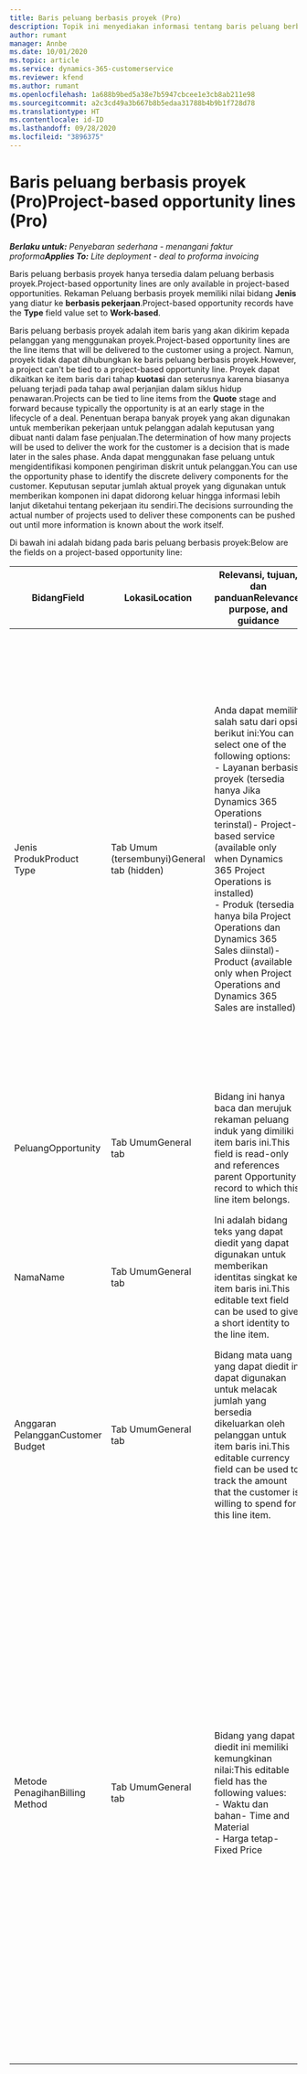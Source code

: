 ```yaml
---
title: Baris peluang berbasis proyek (Pro)
description: Topik ini menyediakan informasi tentang baris peluang berbasis proyek. (Pro)
author: rumant
manager: Annbe
ms.date: 10/01/2020
ms.topic: article
ms.service: dynamics-365-customerservice
ms.reviewer: kfend
ms.author: rumant
ms.openlocfilehash: 1a688b9bed5a38e7b5947cbcee1e3cb8ab211e98
ms.sourcegitcommit: a2c3cd49a3b667b8b5edaa31788b4b9b1f728d78
ms.translationtype: HT
ms.contentlocale: id-ID
ms.lasthandoff: 09/28/2020
ms.locfileid: "3896375"
---
```

# <a name="project-based-opportunity-lines-pro"></a><span data-ttu-id="7fbdc-104">Baris peluang berbasis proyek (Pro)</span><span class="sxs-lookup"><span data-stu-id="7fbdc-104">Project-based opportunity lines (Pro)</span></span>

<span data-ttu-id="7fbdc-105">_**Berlaku untuk:** Penyebaran sederhana - menangani faktur proforma_</span><span class="sxs-lookup"><span data-stu-id="7fbdc-105">_**Applies To:** Lite deployment - deal to proforma invoicing_</span></span>

<span data-ttu-id="7fbdc-106">Baris peluang berbasis proyek hanya tersedia dalam peluang berbasis proyek.</span><span class="sxs-lookup"><span data-stu-id="7fbdc-106">Project-based opportunity lines are only available in project-based opportunities.</span></span> <span data-ttu-id="7fbdc-107">Rekaman Peluang berbasis proyek memiliki nilai bidang **Jenis** yang diatur ke **berbasis pekerjaan**.</span><span class="sxs-lookup"><span data-stu-id="7fbdc-107">Project-based opportunity records have the **Type** field value set to **Work-based**.</span></span>

<span data-ttu-id="7fbdc-108">Baris peluang berbasis proyek adalah item baris yang akan dikirim kepada pelanggan yang menggunakan proyek.</span><span class="sxs-lookup"><span data-stu-id="7fbdc-108">Project-based opportunity lines are the line items that will be delivered to the customer using a project.</span></span> <span data-ttu-id="7fbdc-109">Namun, proyek tidak dapat dihubungkan ke baris peluang berbasis proyek.</span><span class="sxs-lookup"><span data-stu-id="7fbdc-109">However, a project can't be tied to a project-based opportunity line.</span></span> <span data-ttu-id="7fbdc-110">Proyek dapat dikaitkan ke item baris dari tahap **kuotasi** dan seterusnya karena biasanya peluang terjadi pada tahap awal perjanjian dalam siklus hidup penawaran.</span><span class="sxs-lookup"><span data-stu-id="7fbdc-110">Projects can be tied to line items from the **Quote** stage and forward because typically the opportunity is at an early stage in the lifecycle of a deal.</span></span> <span data-ttu-id="7fbdc-111">Penentuan berapa banyak proyek yang akan digunakan untuk memberikan pekerjaan untuk pelanggan adalah keputusan yang dibuat nanti dalam fase penjualan.</span><span class="sxs-lookup"><span data-stu-id="7fbdc-111">The determination of how many projects will be used to deliver the work for the customer is a decision that is made later in the sales phase.</span></span> <span data-ttu-id="7fbdc-112">Anda dapat menggunakan fase peluang untuk mengidentifikasi komponen pengiriman diskrit untuk pelanggan.</span><span class="sxs-lookup"><span data-stu-id="7fbdc-112">You can use the opportunity phase to identify the discrete delivery components for the customer.</span></span> <span data-ttu-id="7fbdc-113">Keputusan seputar jumlah aktual proyek yang digunakan untuk memberikan komponen ini dapat didorong keluar hingga informasi lebih lanjut diketahui tentang pekerjaan itu sendiri.</span><span class="sxs-lookup"><span data-stu-id="7fbdc-113">The decisions surrounding the actual number of projects used to deliver these components can be pushed out until more information is known about the work itself.</span></span>

<span data-ttu-id="7fbdc-114">Di bawah ini adalah bidang pada baris peluang berbasis proyek:</span><span class="sxs-lookup"><span data-stu-id="7fbdc-114">Below are the fields on a project-based opportunity line:</span></span>

| <span data-ttu-id="7fbdc-115">**Bidang**</span><span class="sxs-lookup"><span data-stu-id="7fbdc-115">**Field**</span></span> | <span data-ttu-id="7fbdc-116">**Lokasi**</span><span class="sxs-lookup"><span data-stu-id="7fbdc-116">**Location**</span></span> | <span data-ttu-id="7fbdc-117">**Relevansi, tujuan, dan panduan**</span><span class="sxs-lookup"><span data-stu-id="7fbdc-117">**Relevance, purpose, and guidance**</span></span> | <span data-ttu-id="7fbdc-118">**Dampak hilir**</span><span class="sxs-lookup"><span data-stu-id="7fbdc-118">**Downstream impact**</span></span> |
| --- | --- | --- | --- |
| <span data-ttu-id="7fbdc-119">Jenis Produk</span><span class="sxs-lookup"><span data-stu-id="7fbdc-119">Product Type</span></span> | <span data-ttu-id="7fbdc-120">Tab Umum (tersembunyi)</span><span class="sxs-lookup"><span data-stu-id="7fbdc-120">General tab (hidden)</span></span> | <span data-ttu-id="7fbdc-121">Anda dapat memilih salah satu dari opsi berikut ini:</span><span class="sxs-lookup"><span data-stu-id="7fbdc-121">You can select one of the following options:</span></span></br><span data-ttu-id="7fbdc-122">- Layanan berbasis proyek (tersedia hanya Jika Dynamics 365 Operations terinstal)</span><span class="sxs-lookup"><span data-stu-id="7fbdc-122">- Project-based service (available only when Dynamics 365 Project Operations is installed)</span></span></br><span data-ttu-id="7fbdc-123">- Produk (tersedia hanya bila Project Operations dan Dynamics 365 Sales diinstal)</span><span class="sxs-lookup"><span data-stu-id="7fbdc-123">- Product (available only when Project Operations and Dynamics 365 Sales are installed)</span></span> | <span data-ttu-id="7fbdc-124">Nilai bidang ini diatur ke **layanan berbasis proyek** saat Anda membuat baris peluang berbasis proyek dari kisi baris berbasis proyek pada peluang.</span><span class="sxs-lookup"><span data-stu-id="7fbdc-124">The value of this field is set to **Project-based service** when you create a project-based opportunity line from the project-based lines grid on the Opportunity.</span></span> <br> <span data-ttu-id="7fbdc-125">Jika Anda mengubah atau mengganti nilai ini, fungsi proyek tidak akan diaktifkan pada item baris berbasis proyek.</span><span class="sxs-lookup"><span data-stu-id="7fbdc-125">If you change or override this value, the project functionality won't be enabled on your project-based line items.</span></span> |
| <span data-ttu-id="7fbdc-126">Peluang</span><span class="sxs-lookup"><span data-stu-id="7fbdc-126">Opportunity</span></span> | <span data-ttu-id="7fbdc-127">Tab Umum</span><span class="sxs-lookup"><span data-stu-id="7fbdc-127">General tab</span></span> | <span data-ttu-id="7fbdc-128">Bidang ini hanya baca dan merujuk rekaman peluang induk yang dimiliki item baris ini.</span><span class="sxs-lookup"><span data-stu-id="7fbdc-128">This field is read-only and references parent Opportunity record to which this line item belongs.</span></span> | <span data-ttu-id="7fbdc-129">Tidak ada dampak hilir dari bidang ini.</span><span class="sxs-lookup"><span data-stu-id="7fbdc-129">There is no downstream impact from this field.</span></span> |
| <span data-ttu-id="7fbdc-130">Nama</span><span class="sxs-lookup"><span data-stu-id="7fbdc-130">Name</span></span> | <span data-ttu-id="7fbdc-131">Tab Umum</span><span class="sxs-lookup"><span data-stu-id="7fbdc-131">General tab</span></span> | <span data-ttu-id="7fbdc-132">Ini adalah bidang teks yang dapat diedit yang dapat digunakan untuk memberikan identitas singkat ke item baris ini.</span><span class="sxs-lookup"><span data-stu-id="7fbdc-132">This editable text field can be used to give a short identity to the line item.</span></span> | <span data-ttu-id="7fbdc-133">Nilai ini dibawa ke baris kuotasi saat Anda membuat kuotasi dari peluang ini.</span><span class="sxs-lookup"><span data-stu-id="7fbdc-133">This value is carried over to the quote line when you create a quote from this opportunity.</span></span> |
| <span data-ttu-id="7fbdc-134">Anggaran Pelanggan</span><span class="sxs-lookup"><span data-stu-id="7fbdc-134">Customer Budget</span></span> | <span data-ttu-id="7fbdc-135">Tab Umum</span><span class="sxs-lookup"><span data-stu-id="7fbdc-135">General tab</span></span> | <span data-ttu-id="7fbdc-136">Bidang mata uang yang dapat diedit ini dapat digunakan untuk melacak jumlah yang bersedia dikeluarkan oleh pelanggan untuk item baris ini.</span><span class="sxs-lookup"><span data-stu-id="7fbdc-136">This editable currency field can be used to track the amount that the customer is willing to spend for this line item.</span></span> | <span data-ttu-id="7fbdc-137">Nilai ini dibawa ke bidang terkait di baris kuotasi saat Anda membuat kuotasi dari peluang ini.</span><span class="sxs-lookup"><span data-stu-id="7fbdc-137">This value is carried over to the corresponding field on the quote line when you create a quote from this opportunity.</span></span> |
| <span data-ttu-id="7fbdc-138">Metode Penagihan</span><span class="sxs-lookup"><span data-stu-id="7fbdc-138">Billing Method</span></span> | <span data-ttu-id="7fbdc-139">Tab Umum</span><span class="sxs-lookup"><span data-stu-id="7fbdc-139">General tab</span></span> | <span data-ttu-id="7fbdc-140">Bidang yang dapat diedit ini memiliki kemungkinan nilai:</span><span class="sxs-lookup"><span data-stu-id="7fbdc-140">This editable field has the following values:</span></span></br><span data-ttu-id="7fbdc-141">- Waktu dan bahan</span><span class="sxs-lookup"><span data-stu-id="7fbdc-141">- Time and Material</span></span></br><span data-ttu-id="7fbdc-142">- Harga tetap</span><span class="sxs-lookup"><span data-stu-id="7fbdc-142">- Fixed Price</span></span> | <span data-ttu-id="7fbdc-143">Nilai ini dibawa ke bidang terkait di baris kuotasi saat Anda membuat kuotasi dari peluang ini.</span><span class="sxs-lookup"><span data-stu-id="7fbdc-143">This value is carried over to the corresponding field on the quote line when you create a quote from this opportunity.</span></span> <span data-ttu-id="7fbdc-144">Setelah baris kuotasi dibuat, bidang akan dikunci dan tidak dapat diubah.</span><span class="sxs-lookup"><span data-stu-id="7fbdc-144">After the quote line is created, the field is locked and can't be changed.</span></span> <span data-ttu-id="7fbdc-145">Tetapkan nilai bidang ini seakurat mungkin.</span><span class="sxs-lookup"><span data-stu-id="7fbdc-145">Assign this field value as accurately as possible.</span></span> <span data-ttu-id="7fbdc-146">Jika Anda perlu mengubah nilai bidang ini pada baris kuotasi, Hapus dan buat ulang baris kuotasi.</span><span class="sxs-lookup"><span data-stu-id="7fbdc-146">If you need to change the value of this field on the quote line, delete and re-create the quote line.</span></span> |
